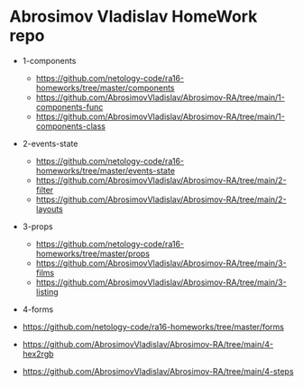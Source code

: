 # Abrosimov Vladislav HomeWork repo

- 1-components 
  
  - https://github.com/netology-code/ra16-homeworks/tree/master/components
  - https://github.com/AbrosimovVladislav/Abrosimov-RA/tree/main/1-components-func
  - https://github.com/AbrosimovVladislav/Abrosimov-RA/tree/main/1-components-class

- 2-events-state

  - https://github.com/netology-code/ra16-homeworks/tree/master/events-state
  - https://github.com/AbrosimovVladislav/Abrosimov-RA/tree/main/2-filter
  - https://github.com/AbrosimovVladislav/Abrosimov-RA/tree/main/2-layouts

- 3-props

  - https://github.com/netology-code/ra16-homeworks/tree/master/props
  - https://github.com/AbrosimovVladislav/Abrosimov-RA/tree/main/3-films
  - https://github.com/AbrosimovVladislav/Abrosimov-RA/tree/main/3-listing 
 
 - 4-forms

  - https://github.com/netology-code/ra16-homeworks/tree/master/forms
  - https://github.com/AbrosimovVladislav/Abrosimov-RA/tree/main/4-hex2rgb
  - https://github.com/AbrosimovVladislav/Abrosimov-RA/tree/main/4-steps 
